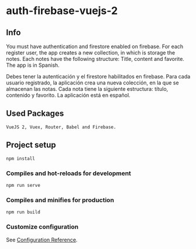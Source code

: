 # auth-firebase-vuejs-2

## Info
You must have authentication and firestore enabled on firebase. For each register user, the app creates a new collection, in which is storage the notes.
Each notes have the following structure: Title, content and favorite.
The app is in Spanish.

Debes tener la autenticación y el firestore habilitados en firebase. Para cada usuario registrado, la aplicación crea una nueva colección, en la que se almacenan las notas.
Cada nota tiene la siguiente estructura: título, contenido y favorito.
La aplicación está en español.

## Used Packages
```
VueJS 2, Vuex, Router, Babel and Firebase.
```

## Project setup
```
npm install
```

### Compiles and hot-reloads for development
```
npm run serve
```

### Compiles and minifies for production
```
npm run build
```

### Customize configuration
See [Configuration Reference](https://cli.vuejs.org/config/).
